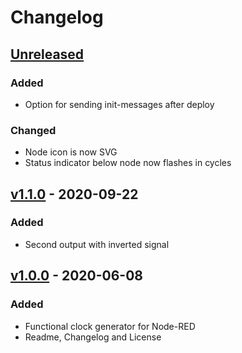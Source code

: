 # Changelog

## [Unreleased]

### Added
- Option for sending init-messages after deploy

### Changed
- Node icon is now SVG
- Status indicator below node now flashes in cycles

## [v1.1.0] - 2020-09-22

### Added
- Second output with inverted signal

## [v1.0.0] - 2020-06-08

### Added
- Functional clock generator for Node-RED
- Readme, Changelog and License

[Unreleased]: https://github.com/patrickknabe/node-red-contrib-clock-generator/compare/v1.1.0...HEAD
[v1.1.0]: https://github.com/patrickknabe/node-red-contrib-clock-generator/compare/v1.0.0...v1.1.0
[v1.0.0]: https://github.com/patrickknabe/node-red-contrib-clock-generator/releases/tag/v1.0.0